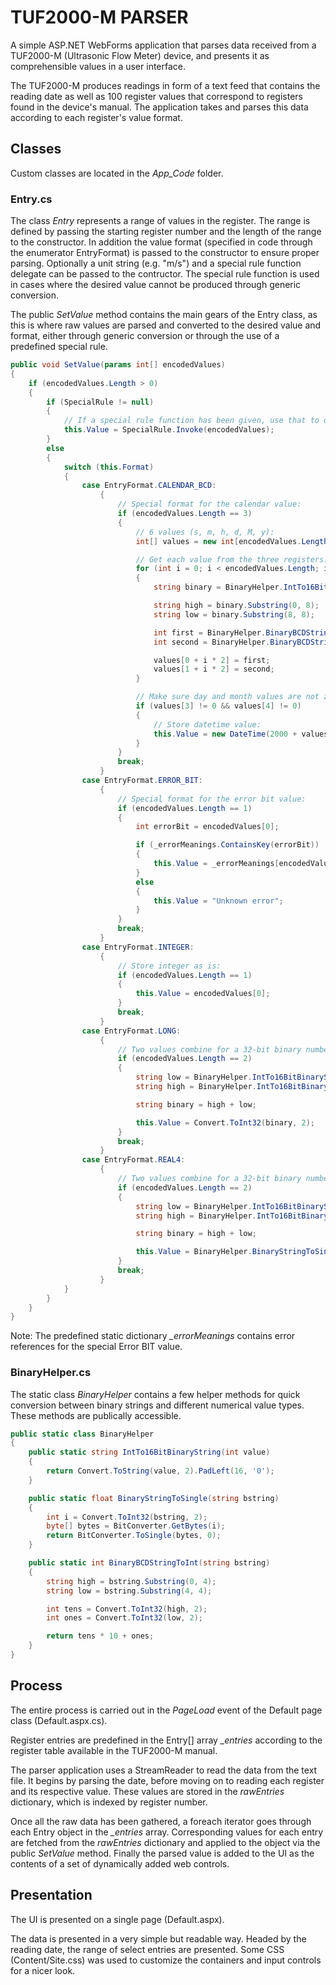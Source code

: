 # TUF2000-M PARSER
A simple ASP.NET WebForms application that parses data received from a TUF2000-M (Ultrasonic Flow Meter) device, and presents it as comprehensible values in a user interface.

The TUF2000-M produces readings in form of a text feed that contains the reading date as well as 100 register values that correspond to registers found in the device's manual. The application takes and parses this data according to each register's value format.

## Classes

Custom classes are located in the _App_Code_ folder.

### Entry.cs

The class _Entry_ represents a range of values in the register. The range is defined by passing the starting register number and the length of the range to the constructor. In addition the value format (specified in code through the enumerator EntryFormat) is passed to the constructor to ensure proper parsing. Optionally a unit string (e.g. "m/s") and a special rule function delegate can be passed to the contructor. The special rule function is used in cases where the desired value cannot be produced through generic conversion.

The public _SetValue_ method contains the main gears of the Entry class, as this is where raw values are parsed and converted to the desired value and format, either through generic conversion or through the use of a predefined special rule.

```c#
public void SetValue(params int[] encodedValues)
{
    if (encodedValues.Length > 0)
    {
        if (SpecialRule != null)
        {
            // If a special rule function has been given, use that to decode value:
            this.Value = SpecialRule.Invoke(encodedValues);
        }
        else
        {
            switch (this.Format)
            {
                case EntryFormat.CALENDAR_BCD:
                    {
                        // Special format for the calendar value:
                        if (encodedValues.Length == 3)
                        {
                            // 6 values (s, m, h, d, M, y):
                            int[] values = new int[encodedValues.Length * 2];

                            // Get each value from the three registers:
                            for (int i = 0; i < encodedValues.Length; i++)
                            {
                                string binary = BinaryHelper.IntTo16BitBinaryString(encodedValues[i]);

                                string high = binary.Substring(0, 8);
                                string low = binary.Substring(8, 8);

                                int first = BinaryHelper.BinaryBCDStringToInt(low);
                                int second = BinaryHelper.BinaryBCDStringToInt(high);

                                values[0 + i * 2] = first;
                                values[1 + i * 2] = second;
                            }

                            // Make sure day and month values are not zero:
                            if (values[3] != 0 && values[4] != 0)
                            {
                                // Store datetime value:
                                this.Value = new DateTime(2000 + values[5], values[4], values[3], values[2], values[1], values[0]);
                            }
                        }
                        break;
                    }
                case EntryFormat.ERROR_BIT:
                    {
                        // Special format for the error bit value:
                        if (encodedValues.Length == 1)
                        {
                            int errorBit = encodedValues[0];

                            if (_errorMeanings.ContainsKey(errorBit))
                            {
                                this.Value = _errorMeanings[encodedValues[0]];
                            }
                            else
                            {
                                this.Value = "Unknown error";
                            }
                        }
                        break;
                    }
                case EntryFormat.INTEGER:
                    {
                        // Store integer as is:
                        if (encodedValues.Length == 1)
                        {
                            this.Value = encodedValues[0];
                        }
                        break;
                    }
                case EntryFormat.LONG:
                    {
                        // Two values combine for a 32-bit binary number (low first):
                        if (encodedValues.Length == 2)
                        {
                            string low = BinaryHelper.IntTo16BitBinaryString(encodedValues[0]);
                            string high = BinaryHelper.IntTo16BitBinaryString(encodedValues[1]);

                            string binary = high + low;

                            this.Value = Convert.ToInt32(binary, 2);
                        }
                        break;
                    }
                case EntryFormat.REAL4:
                    {
                        // Two values combine for a 32-bit binary number (low first):
                        if (encodedValues.Length == 2)
                        {
                            string low = BinaryHelper.IntTo16BitBinaryString(encodedValues[0]);
                            string high = BinaryHelper.IntTo16BitBinaryString(encodedValues[1]);

                            string binary = high + low;

                            this.Value = BinaryHelper.BinaryStringToSingle(binary);
                        }
                        break;
                    }
            }
        }
    }
}
```

Note: The predefined static dictionary _\_errorMeanings_ contains error references for the special Error BIT value.

### BinaryHelper.cs

The static class _BinaryHelper_ contains a few helper methods for quick conversion between binary strings and different numerical value types. These methods are publically accessible.

```c#
public static class BinaryHelper
{
    public static string IntTo16BitBinaryString(int value)
    {
        return Convert.ToString(value, 2).PadLeft(16, '0');
    }

    public static float BinaryStringToSingle(string bstring)
    {
        int i = Convert.ToInt32(bstring, 2);
        byte[] bytes = BitConverter.GetBytes(i);
        return BitConverter.ToSingle(bytes, 0);
    }

    public static int BinaryBCDStringToInt(string bstring)
    {
        string high = bstring.Substring(0, 4);
        string low = bstring.Substring(4, 4);

        int tens = Convert.ToInt32(high, 2);
        int ones = Convert.ToInt32(low, 2);

        return tens * 10 + ones;
    }
}
```

## Process

The entire process is carried out in the _PageLoad_ event of the Default page class (Default.aspx.cs).

Register entries are predefined in the Entry[] array _\_entries_ according to the register table available in the TUF2000-M manual.

The parser application uses a StreamReader to read the data from the text file. It begins by parsing the date, before moving on to reading each register and its respective value. These values are stored in the _rawEntries_ dictionary, which is indexed by register number.

Once all the raw data has been gathered, a foreach iterator goes through each Entry object in the _\_entries_ array. Corresponding values for each entry are fetched from the _rawEntries_ dictionary and applied to the object via the public _SetValue_ method. Finally the parsed value is added to the UI as the contents of a set of dynamically added web controls.

## Presentation

The UI is presented on a single page (Default.aspx).

The data is presented in a very simple but readable way. Headed by the reading date, the range of select entries are presented. Some CSS (Content/Site.css) was used to customize the containers and input controls for a nicer look.
